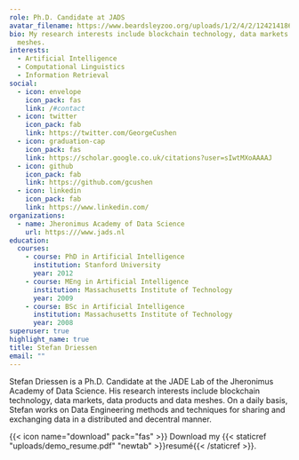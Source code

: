 ```yaml
---
role: Ph.D. Candidate at JADS
avatar_filename: https://www.beardsleyzoo.org/uploads/1/2/4/2/124214186/245_orig.jpg
bio: My research interests include blockchain technology, data markets and data
  meshes.
interests:
  - Artificial Intelligence
  - Computational Linguistics
  - Information Retrieval
social:
  - icon: envelope
    icon_pack: fas
    link: /#contact
  - icon: twitter
    icon_pack: fab
    link: https://twitter.com/GeorgeCushen
  - icon: graduation-cap
    icon_pack: fas
    link: https://scholar.google.co.uk/citations?user=sIwtMXoAAAAJ
  - icon: github
    icon_pack: fab
    link: https://github.com/gcushen
  - icon: linkedin
    icon_pack: fab
    link: https://www.linkedin.com/
organizations:
  - name: Jheronimus Academy of Data Science
    url: https:///www.jads.nl
education:
  courses:
    - course: PhD in Artificial Intelligence
      institution: Stanford University
      year: 2012
    - course: MEng in Artificial Intelligence
      institution: Massachusetts Institute of Technology
      year: 2009
    - course: BSc in Artificial Intelligence
      institution: Massachusetts Institute of Technology
      year: 2008
superuser: true
highlight_name: true
title: Stefan Driessen
email: ""
---
```

Stefan Driessen is a Ph.D. Candidate at the JADE Lab of the Jheronimus Academy of Data Science. His research interests include blockchain technology, data markets, data products and data meshes. On a daily basis, Stefan works on Data Engineering methods and techniques for sharing and exchanging data in a distributed and decentral manner.

{{< icon name="download" pack="fas" >}} Download my {{< staticref "uploads/demo_resume.pdf" "newtab" >}}resumé{{< /staticref >}}.